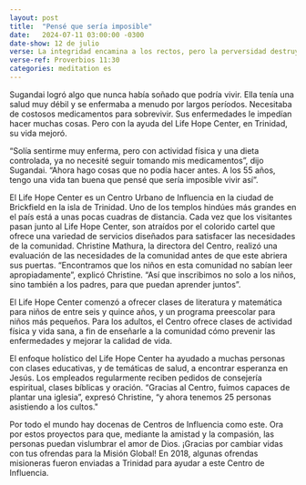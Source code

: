 ```yaml
---
layout: post
title:  "Pensé que sería imposible"
date:   2024-07-11 03:00:00 -0300
date-show: 12 de julio
verse: La integridad encamina a los rectos, pero la perversidad destruye a los pecadores.
verse-ref: Proverbios 11:30
categories: meditation es
---
```


Sugandai logró algo que nunca había soñado que podría vivir. Ella tenía una salud muy débil y se enfermaba a menudo por largos períodos. Necesitaba de costosos medicamentos para sobrevivir. Sus enfermedades le impedían hacer muchas cosas. Pero con la ayuda del Life Hope Center, en Trinidad, su vida mejoró.

“Solía sentirme muy enferma, pero con actividad física y una dieta controlada, ya no necesité seguir tomando mis medicamentos”, dijo Sugandai. “Ahora hago cosas que no podía hacer antes. A los 55 años, tengo una vida tan buena que pensé que sería imposible vivir así”.

El Life Hope Center es un Centro Urbano de Influencia en la ciudad de Brickfield en la isla de Trinidad. Uno de los templos hindúes más grandes en el país está a unas pocas cuadras de distancia. Cada vez que los visitantes pasan junto al Life Hope Center, son atraídos por el colorido cartel que ofrece una variedad de servicios diseñados para satisfacer las necesidades de la comunidad. Christine Mathura, la directora del Centro, realizó una evaluación de las necesidades de la comunidad antes de que este abriera sus puertas. “Encontramos que los niños en esta comunidad no sabían leer apropiadamente”, explicó Christine. “Así que inscribimos no solo a los niños, sino también a los padres, para que puedan aprender juntos”.

El Life Hope Center comenzó a ofrecer clases de literatura y matemática para niños de entre seis y quince años, y un programa preescolar para niños más pequeños. Para los adultos, el Centro ofrece clases de actividad física y vida sana, a fin de enseñarle a la comunidad cómo prevenir las enfermedades y mejorar la calidad de vida.

El enfoque holístico del Life Hope Center ha ayudado a muchas personas con clases educativas, y de temáticas de salud, a encontrar esperanza en Jesús. Los empleados regularmente reciben pedidos de consejería espiritual, clases bíblicas y oración. “Gracias al Centro, fuimos capaces de plantar una iglesia”, expresó Christine, “y ahora tenemos 25 personas asistiendo a los cultos."

Por todo el mundo hay docenas de Centros de Influencia como este. Ora por estos proyectos para que, mediante la amistad y la compasión, las personas puedan vislumbrar el amor de Dios. ¡Gracias por cambiar vidas con tus ofrendas para la Misión Global! En 2018, algunas ofrendas misioneras fueron enviadas a Trinidad para ayudar a este Centro de Influencia.
